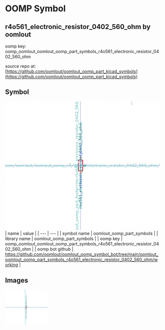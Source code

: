 # OOMP Symbol  
## r4o561_electronic_resistor_0402_560_ohm  by oomlout  
  
oomp key: oomp_oomlout_oomlout_oomp_part_symbols_r4o561_electronic_resistor_0402_560_ohm  
  
source repo at: [https://github.com/oomlout/oomlout_oomp_part_kicad_symbols](https://github.com/oomlout/oomlout_oomp_part_kicad_symbols)  
## Symbol  
  
[![working.png](working_600.png)](working.png)  
| name | value | 
| --- | --- | 
| symbol name | oomlout_oomp_part_symbols | 
| library name | oomlout_oomp_part_symbols | 
| oomp key | oomp_oomlout_oomlout_oomp_part_symbols_r4o561_electronic_resistor_0402_560_ohm | 
| oomp bot github | https://github.com/oomlout/oomlout_oomp_symbol_bot/tree/main/oomlout_oomlout_oomp_part_symbols_r4o561_electronic_resistor_0402_560_ohm/working | 
## Images  
  
[![working.png](working_140.png)](working.png)  
